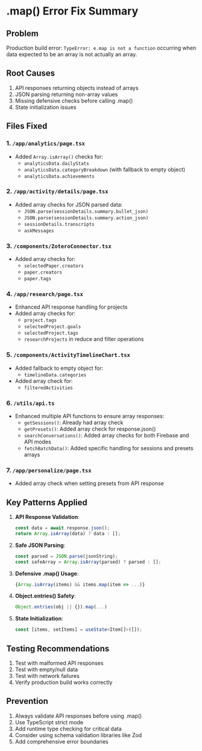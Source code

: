 # .map() Error Fix Summary

## Problem
Production build error: `TypeError: e.map is not a function` occurring when data expected to be an array is not actually an array.

## Root Causes
1. API responses returning objects instead of arrays
2. JSON parsing returning non-array values
3. Missing defensive checks before calling .map()
4. State initialization issues

## Files Fixed

### 1. `/app/analytics/page.tsx`
- Added `Array.isArray()` checks for:
  - `analyticsData.dailyStats`
  - `analyticsData.categoryBreakdown` (with fallback to empty object)
  - `analyticsData.achievements`

### 2. `/app/activity/details/page.tsx`
- Added array checks for JSON parsed data:
  - `JSON.parse(sessionDetails.summary.bullet_json)`
  - `JSON.parse(sessionDetails.summary.action_json)`
  - `sessionDetails.transcripts`
  - `askMessages`

### 3. `/components/ZoteroConnector.tsx`
- Added array checks for:
  - `selectedPaper.creators`
  - `paper.creators`
  - `paper.tags`

### 4. `/app/research/page.tsx`
- Enhanced API response handling for projects
- Added array checks for:
  - `project.tags`
  - `selectedProject.goals`
  - `selectedProject.tags`
  - `researchProjects` in reduce and filter operations

### 5. `/components/ActivityTimelineChart.tsx`
- Added fallback to empty object for:
  - `timelineData.categories`
- Added array check for:
  - `filteredActivities`

### 6. `/utils/api.ts`
- Enhanced multiple API functions to ensure array responses:
  - `getSessions()`: Already had array check
  - `getPresets()`: Added array check for response.json()
  - `searchConversations()`: Added array checks for both Firebase and API modes
  - `fetchBatchData()`: Added specific handling for sessions and presets arrays

### 7. `/app/personalize/page.tsx`
- Added array check when setting presets from API response

## Key Patterns Applied

1. **API Response Validation**:
   ```typescript
   const data = await response.json();
   return Array.isArray(data) ? data : [];
   ```

2. **Safe JSON Parsing**:
   ```typescript
   const parsed = JSON.parse(jsonString);
   const safeArray = Array.isArray(parsed) ? parsed : [];
   ```

3. **Defensive .map() Usage**:
   ```typescript
   {Array.isArray(items) && items.map(item => ...)}
   ```

4. **Object.entries() Safety**:
   ```typescript
   Object.entries(obj || {}).map(...)
   ```

5. **State Initialization**:
   ```typescript
   const [items, setItems] = useState<Item[]>([]);
   ```

## Testing Recommendations

1. Test with malformed API responses
2. Test with empty/null data
3. Test with network failures
4. Verify production build works correctly

## Prevention

1. Always validate API responses before using .map()
2. Use TypeScript strict mode
3. Add runtime type checking for critical data
4. Consider using schema validation libraries like Zod
5. Add comprehensive error boundaries